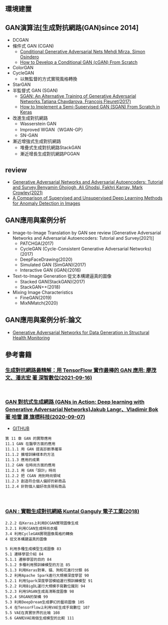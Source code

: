 
## 環境建置

## GAN演算法[生成對抗網路(GAN)since 2014]
- DCGAN
- 條件式 GAN (CGAN)
  - [Conditional Generative Adversarial Nets Mehdi Mirza, Simon Osindero](https://arxiv.org/abs/1411.1784) 
  - [How to Develop a Conditional GAN (cGAN) From Scratch](https://machinelearningmastery.com/how-to-develop-a-conditional-generative-adversarial-network-from-scratch/)
- ColorGAN
- CycleGAN
  - 以無監督的方式實現風格轉換 
- StarGAN
- 半監督式 GAN (SGAN)
  - [SGAN: An Alternative Training of Generative Adversarial Networks,Tatjana Chavdarova, François Fleuret(2017)](https://arxiv.org/abs/1712.02330) 
  - [How to Implement a Semi-Supervised GAN (SGAN) From Scratch in Keras](https://machinelearningmastery.com/semi-supervised-generative-adversarial-network/)
- 改進生成對抗網路
  - Wasserstein GAN
  - Improved WGAN（WGAN-GP）
  - SN-GAN
- 漸近增強式生成對抗網路
  - 堆疊式生成對抗網路StackGAN
  - 漸近增長生成對抗網路PGGAN
## review
- [Generative Adversarial Networks and Adversarial Autoencoders: Tutorial and Survey,Benyamin Ghojogh, Ali Ghodsi, Fakhri Karray, Mark Crowley(2021)](https://arxiv.org/abs/2111.13282)
- [A Comparison of Supervised and Unsupervised Deep Learning Methods for Anomaly Detection in Images](https://arxiv.org/abs/2107.09204)


## GAN應用與案例分析
- Image-to-Image Translation by GAN see review [Generative Adversarial Networks and Adversarial Autoencoders: Tutorial and Survey(2021)]
  - PATCHGA(2017)
  - CycleGAN (Cycle-Consistent Generative Adversarial Networks) (2017) 
  - DeepFaceDrawing(2020)
  - Simulated GAN (SimGAN)(2017) 
  - Interactive GAN (iGAN)(2016)
- Text-to-Image Generation 從文本構建逼真的圖像
  - Stacked GAN(StackGAN)(2017) 
  - StackGAN++(2018)
- Mixing Image Characteristics
  - FineGAN(2019) 
  - MixNMatch(2020)

## GAN應用與案例分析:論文
- [Generative Adversarial Networks for Data Generation in Structural Health Monitoring](https://arxiv.org/abs/2112.08196)

## 參考書籍
### [生成對抗網路最精解：用 TensorFlow 實作最棒的 GAN 應用: 廖茂文、潘志宏 著  深智數位(2021-09-16)](https://www.tenlong.com.tw/products/9789860776218?list_name=srh)
```


```

### [GAN 對抗式生成網路 (GANs in Action: Deep learning with Generative Adversarial Networks)Jakub Langr、Vladimir Bok 著 哈雷 譯 旗標科技(2020-09-07)](https://www.tenlong.com.tw/products/9789863126386?list_name=sp)

- [GITHUB](https://github.com/GANs-in-Action/gans-in-action)

```
第 11 章 GAN 的實際應用
11.1 GAN 在醫學方面的應用
11.1.1 用 GAN 提高診斷準確率
11.1.2 擴增訓練樣本的方法
11.1.3 應用的成果
11.2 GAN 在時尚方面的應用
11.2.1 用 GAN「設計」時尚
11.2.2 把 CGAN 用到時尚領域
11.2.3 創造符合個人偏好的新商品
11.2.4 針對個人偏好改良現有商品
```

### 
```


```

### [GAN : 實戰生成對抗網絡 Kuntal Ganguly 電子工業(2018)](https://www.tenlong.com.tw/products/9787121342547?list_name=rd)
```
2.2.2 在Keras上利用DCGAN實現圖像生成
3.2.1 利用CGAN生成時尚衣櫃
3.4 利用CycleGAN實現圖像風格的轉換
4 從文本構建逼真的圖像

5 利用多種生成模型生成圖像 83
5.1 遷移學習介紹 84
5.1.1 遷移學習的目的 84
5.1.2 多種利用預訓練模型的方法 85
5.1.3 利用Keras對車、貓、狗和花進行分類 86
5.2 利用Apache Spark進行大規模深度學習 90
5.2.1 利用Spark深度學習模組運行預訓練模型 91
5.2.2 利用BigDL運行大規模手寫數位識別 94
5.2.3 利用SRGAN生成高清晰度圖像 98
5.2.4 SRGAN的架構 99
5.3 利用DeepDream生成夢幻的藝術圖像 105
5.4 在TensorFlow上利用VAE生成手寫數位 107
5.5 VAE在真實世界的比喻 108
5.6 GAN和VAE兩個生成模型的比較 111
```

### 
```


```
